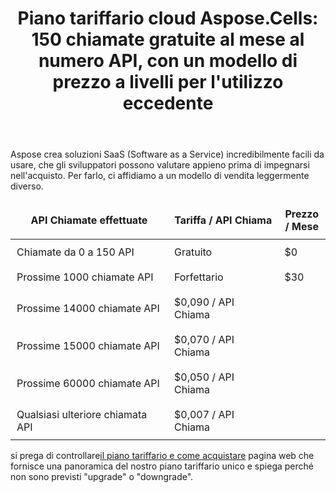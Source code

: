 ﻿---
title: "Piano tariffario cloud Aspose.Cells: 150 chiamate gratuite al mese al numero API, con un modello di prezzo a livelli per l'utilizzo eccedente"
second_title: Documen
ArticleTitle: Aspose.Cells Cloud Pricing Pla
linktitle: Prezzi Pla
type: docs
url: /it/pricing-plan/
description: Aspose.Cells Cloud supporta Excel per creare, convertire, unire, dividere, proteggere, operazioni di oggetti interni e così via
weight: 70
kwords: Excel, Office Cloud, REST API, Foglio di calcolo, PDF, CSV, Json, Markdown, Piano tariffario
---
Aspose crea soluzioni SaaS (Software as a Service) incredibilmente facili da usare, che gli sviluppatori possono valutare appieno prima di impegnarsi nell'acquisto. Per farlo, ci affidiamo a un modello di vendita leggermente diverso.

<table style="font-size: 16px; width: 100%; border-collapse: collapse;">
    <thead>
        <tr>
            <th style="border: none;width:50%; padding: 10px;">API Chiamate effettuate</th>
            <th style="border: none;width:35%; padding: 10px;">Tariffa / API Chiama</th>
            <th style="border: none; width:29%;padding: 10px;">Prezzo / Mese</th>
        </tr>
    </thead>
    <tbody>
        <tr>
            <td style="border: none; padding: 10px;">Chiamate da 0 a 150 API</td>
            <td style="border: none; padding: 10px;">Gratuito</td>
            <td style="border: none; padding: 10px;">$0</td>
        </tr>
        <tr>
            <td style="border: none; padding: 10px;">Prossime 1000 chiamate API</td>
            <td style="border: none; padding: 10px;">Forfettario</td>
            <td style="border: none; padding: 10px;">$30</td>
        </tr>
        <tr>
            <td style="border: none; padding: 10px;">Prossime 14000 chiamate API</td>
            <td style="border: none; padding: 10px;">$0,090 / API Chiama</td>
            <td style="border: none; padding: 10px;"></td>
        </tr>
        <tr>
            <td style="border: none; padding: 10px;">Prossime 15000 chiamate API</td>
            <td style="border: none; padding: 10px;">$0,070 / API Chiama</td>
            <td style="border: none; padding: 10px;"></td>
        </tr>
        <tr>
            <td style="border: none; padding: 10px;">Prossime 60000 chiamate API</td>
            <td style="border: none; padding: 10px;">$0,050 / API Chiama</td>
            <td style="border: none; padding: 10px;"></td>
        </tr>
        <tr>
            <td style="border: none; padding: 10px;">Qualsiasi ulteriore chiamata API</td>
            <td style="border: none; padding: 10px;">$0,007 / API Chiama</td>
            <td style="border: none; padding: 10px;"></td>
        </tr>
    </tbody>
</table>

 si prega di controllare[il piano tariffario e come acquistare](https://purchase.aspose.cloud/buy) pagina web che fornisce una panoramica del nostro piano tariffario unico e spiega perché non sono previsti "upgrade" o "downgrade".
